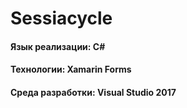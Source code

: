 # Sessiacycle
#### Язык реализации: C#  
#### Технологии: Xamarin Forms  
#### Среда разработки: Visual Studio 2017  


